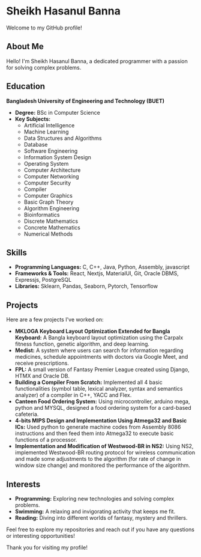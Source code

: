 # Sheikh Hasanul Banna

Welcome to my GitHub profile!

## About Me

Hello! I'm Sheikh Hasanul Banna, a dedicated programmer with a passion for solving complex problems.

## Education

**Bangladesh University of Engineering and Technology (BUET)**
- **Degree:** BSc in Computer Science
- **Key Subjects:**
  - Artificial Intelligence
  - Machine Learning
  - Data Structures and Algorithms
  - Database
  - Software Engineering
  - Information System Design
  - Operating System
  - Computer Architecture
  - Computer Networking
  - Computer Security
  - Compiler
  - Computer Graphics
  - Basic Graph Theory
  - Algorithm Engineering
  - Bioinformatics
  - Discrete Mathematics
  - Concrete Mathematics
  - Numerical Methods

## Skills

- **Programming Languages:**  C, C++, Java, Python, Assembly, javascript
- **Frameworks & Tools:** React, Nextjs, MaterialUI, Git, Oracle DBMS, Expressjs, PostgreSQL
- **Libraries:** Sklearn, Pandas, Seaborn, Pytorch, Tensorflow

## Projects

Here are a few projects I've worked on:

- **MKLOGA Keyboard Layout Optimization Extended for Bangla Keyboard:** A Bangla keyboard layout optimization using the Carpalx fitness function, genetic algorithm, and deep learning.
- **Medist:** A system where users can search for information regarding medicines, schedule appointments with doctors via Google Meet, and receive prescriptions.
- **FPL:** A small version of Fantasy Premier League created using Django, HTMX and Oracle DB.
- **Building a Compiler From Scratch:** Implemented all 4 basic functionalities (symbol table, lexical analyzer, syntax and semantics analyzer) of a compiler in C++, YACC and Flex.
- **Canteen Food Ordering System:** Using microcontroller, arduino mega, python and MYSQL, designed a food ordering system for a card-based cafeteria.
- **4-bits MIPS Design and Implementation Using Atmega32 and Basic ICs:** Used python to generate machine codes from Assembly 8086 instructions and then feed them into Atmega32 to execute basic functions of a processor.
- **Implementation and Modification of Westwood-BR in NS2:** Using NS2, implemented Westwood-BR routing protocol for wireless communication and made some adjustments to the algorithm (for rate of change in window size change) and monitored the performance of the algorithm.

## Interests

- **Programming:** Exploring new technologies and solving complex problems.
- **Swimming:** A relaxing and invigorating activity that keeps me fit.
- **Reading:** Diving into different worlds of fantasy, mystery and thrillers.

Feel free to explore my repositories and reach out if you have any questions or interesting opportunities!

Thank you for visiting my profile!

